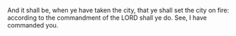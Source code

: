 And it shall be, when ye have taken the city, that ye shall set the city on fire: according to the commandment of the LORD shall ye do. See, I have commanded you.
